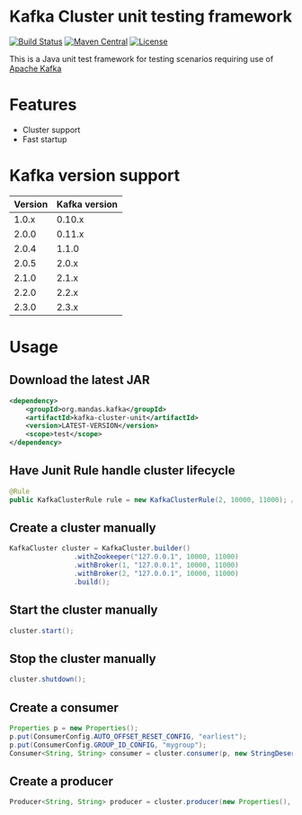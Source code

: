 # Kafka Cluster unit testing framework

[![Build Status](https://travis-ci.org/dmandalidis/kafka-cluster-unit.svg?branch=master)](https://travis-ci.com/dmandalidis/kafka-cluster-unit)
[![Maven Central](https://img.shields.io/maven-central/v/org.mandas.kafka/kafka-cluster-unit.svg)](https://search.maven.org/#search%7Cga%7C1%7Cg%3A%22org.mandas.kafka%22%20kafka-cluster-unit)
[![License](https://img.shields.io/github/license/dmandalidis/kafka-cluster-unit.svg)](LICENSE)

This is a Java unit test framework for testing scenarios requiring use of [Apache Kafka](http://kafka.apache.org)

# Features

* Cluster support
* Fast startup

# Kafka version support

| Version | Kafka version |
| --- | --- |
| 1.0.x | 0.10.x |
| 2.0.0 | 0.11.x |
| 2.0.4 | 1.1.0 |
| 2.0.5 | 2.0.x |
| 2.1.0 | 2.1.x |
| 2.2.0 | 2.2.x |
| 2.3.0 | 2.3.x |

# Usage

## Download the latest JAR

```xml
<dependency>
	<groupId>org.mandas.kafka</groupId>
	<artifactId>kafka-cluster-unit</artifactId>
	<version>LATEST-VERSION</version>
	<scope>test</scope>
</dependency>
```

## Have Junit Rule handle cluster lifecycle
```java
@Rule
public KafkaClusterRule rule = new KafkaClusterRule(2, 10000, 11000); // This will manage 2 kafka brokers at port 10000-11000
```

## Create a cluster manually
```java
KafkaCluster cluster = KafkaCluster.builder()
				.withZookeeper("127.0.0.1", 10000, 11000)
				.withBroker(1, "127.0.0.1", 10000, 11000)
				.withBroker(2, "127.0.0.1", 10000, 11000)
				.build();
```

## Start the cluster manually
```java
cluster.start();
```
## Stop the cluster manually
```java
cluster.shutdown();
```
## Create a consumer
```java
Properties p = new Properties();
p.put(ConsumerConfig.AUTO_OFFSET_RESET_CONFIG, "earliest");
p.put(ConsumerConfig.GROUP_ID_CONFIG, "mygroup");
Consumer<String, String> consumer = cluster.consumer(p, new StringDeserializer(), new StringDeserializer());
```
## Create a producer
```java
Producer<String, String> producer = cluster.producer(new Properties(), new StringSerializer(), new StringSerializer());
```
